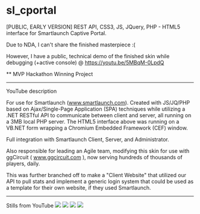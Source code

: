 # sl_cportal
[PUBLIC, EARLY VERSION] REST API, CSS3, JS, JQuery, PHP - HTML5 interface for Smartlaunch Captive Portal. 

Due to NDA, I can't share the finished masterpiece :( 

However, I have a public, technical demo of the finished skin while debugging (+active console) @ https://youtu.be/5MBqM-0LpdQ

** MVP Hackathon Winning Project

_________________________________________
YouTube description

For use for Smartlaunch (www.smartlaunch.com). Created with JS/JQ/PHP based on Ajax/Single-Page Application (SPA) techniques while utilizing a .NET RESTful API to communicate between client and server, all running on a 3MB local PHP server. The HTML5 interface above was running on a VB.NET form wrapping a Chromium Embedded Framework (CEF) window.

Full integration with Smartlaunch Client, Server, and Administrator.

Also responsible for leading an Agile team, modifying this skin for use with ggCircuit ( www.ggcircuit.com ), now serving hundreds of thousands of players, daily.

This was further branched off to make a "Client Website" that utilized our API to pull stats and implement a generic login system that could be used as a template for their own website, if they used Smartlaunch.
_________________________________________
Stills from YouTube
<img src="http://i.imgur.com/8bkdXl4.png">
<img src="http://i.imgur.com/9e24Z6t.png">
<img src="http://i.imgur.com/QVyPRif.png">
<img src="http://i.imgur.com/aSOBvCg.png">

